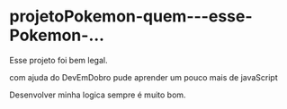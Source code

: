 # projetoPokemon-quem---esse-Pokemon-...

Esse projeto foi bem legal.

com ajuda do DevEmDobro pude aprender um pouco mais de javaScript

Desenvolver minha logica sempre é muito bom.
